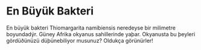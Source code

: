 # En Büyük Bakteri

En büyük bakteri Thiomargarita namibiensis neredeyse bir milimetre boyundadýr.
Güney Afrika okyanus sahillerinde yaþar. Okyanusta bu þeyleri gördüðünüzü
düþünebiliyor musunuz? Oldukça görünürler!
